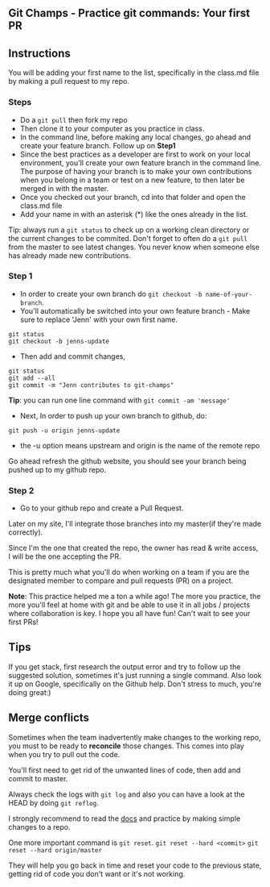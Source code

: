 ## Git Champs - Practice git commands: Your first PR

## Instructions
You will be adding your first name to the list, specifically in the class.md file by making a pull request to my repo.

### Steps
- Do a `git pull` then fork my repo
- Then clone it to your computer as you practice in class.
- In the command line, before making any local changes, go ahead and create your feature branch. Follow up on **Step1**
- Since the best practices as a developer are first to work on your local environment, you'll create your own feature branch in the command line. The purpose of having your branch is to make your own contributions when you belong in a team or test on a new feature, to then later be merged in with the master.
- Once you checked out your branch, cd into that folder and open the class.md file
- Add your name in with an asterisk (*) like the ones already in the list.

Tip: always run a `git status` to check up on a working clean directory or the current changes to be commited. Don't forget to often do a `git pull` from the master to see latest changes. You never know when someone else has already made new contributions.

### Step 1
- In order to create your own branch do `git checkout -b name-of-your-branch`. 
- You'll automatically be switched into your own feature branch - Make sure to replace 'Jenn' with your own first name.
```
git status
git checkout -b jenns-update
```
- Then add and commit changes,
```
git status
git add --all
git commit -m "Jenn contributes to git-champs"
```
**Tip**: you can run one line command with `git commit -am 'message'`

- Next, In order to push up your own branch to github, do:

```
git push -u origin jenns-update
```
- the -u option means upstream and origin is the name of the remote repo

Go ahead refresh the github website, you should see your branch being pushed up to my github repo.

### Step 2
- Go to your github repo and create a Pull Request.

Later on my site, I'll integrate those branches into my master(if they're made correctly). 

Since I'm the one that created the repo, the owner has read & write access, I will be the one accepting the PR. 

This is pretty much what you'll do when working on a team if you are the designated member to compare and pull requests (PR) on a project.

**Note**: This practice helped me a ton a while ago! The more you practice, the more you'll feel at home with git and be able to use it in all jobs / projects where collaboration is key. I hope you all have fun! Can't wait to see your first PRs!

## Tips
If you get stack, first research the output error and try to follow up the suggested solution, sometimes it's just running a single command. Also look it up on Google, specifically on the Github help. Don't stress to much, you're doing great:)

## Merge conflicts
Sometimes when the team inadvertently make changes to the working repo, you must to be ready to **reconcile** those changes. This comes into play when you try to pull out the code.

You'll first need to get rid of the unwanted lines of code, then add and commit to master.

Always check the logs with `git log` and also you can have a look at the HEAD by doing `git reflog`.

I strongly recommend to read the [docs](https://git-scm.com/docs/git-reflog) and practice by making simple changes to a repo.

One more important command is `git reset`.
`git reset --hard <commit>`
`git reset --hard origin/master`

They will help you go back in time and reset your code to the previous state, getting rid of code you don't want or it's not working.

